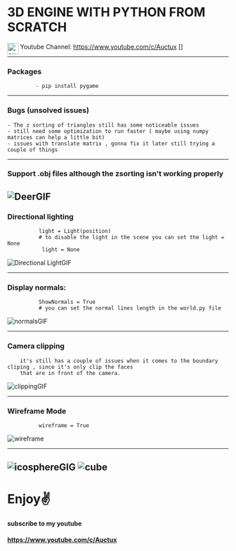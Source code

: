 # 3D ENGINE WITH PYTHON FROM SCRATCH

 Youtube Channel: https://www.youtube.com/c/Auctux [<img align="left" alt="auctux | YouTube" style="color: 'red'" width="26px" src="https://cdn.jsdelivr.net/npm/simple-icons@v3/icons/youtube.svg" />]


---
### Packages
             - pip install pygame
---
### Bugs (unsolved issues)
    - The z sorting of triangles still has some noticeable issues
    - still need some optimization to run faster ( maybe using numpy matrices can help a little bit)
    - issues with translate matrix , gonna fix it later still trying a couple of things

---
### Support .obj files although the zsorting isn't working properly
![DeerGIF](https://user-images.githubusercontent.com/48150537/121646510-06faf980-cab3-11eb-9edf-b26271163645.gif)
---
### Directional lighting

              light = Light(position)
              # to disable the light in the scene you can set the light = None
               light = None
 ![Directional LightGIF](https://user-images.githubusercontent.com/48150537/121668156-a5de2080-cac8-11eb-9efa-9d5e8bf80428.gif)

---
### Display normals:
              ShowNormals = True
              # you can set the normal lines length in the world.py file
![normalsGIF](https://user-images.githubusercontent.com/48150537/121646570-1712d900-cab3-11eb-8ae0-5a640291659b.gif)

---

### Camera clipping
        it's still has a couple of issues when it comes to the boundary cliping , since it's only clip the faces
        that are in front of the camera.
![clippingGIF](https://user-images.githubusercontent.com/48150537/121647190-bfc13880-cab3-11eb-8ee7-c0ee61f47849.gif)

---
### Wireframe Mode
              wireframe = True
![wireframe](https://user-images.githubusercontent.com/48150537/121646751-41649680-cab3-11eb-8a56-8ee20a5c08ab.gif)


---
![icosphereGIG](https://user-images.githubusercontent.com/48150537/121646963-7cff6080-cab3-11eb-9341-cb007f568611.gif)
![cube](https://user-images.githubusercontent.com/48150537/121646975-7ec92400-cab3-11eb-8d73-f5eebe130b62.gif)
---
# Enjoy✌
#### subscribe to my youtube
#### https://www.youtube.com/c/Auctux


[youtube]: https://www.youtube.com/channel/UCjPk9YDheKst1FlAf_KSpyA
